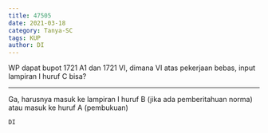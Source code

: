 ```yaml
---
title: 47505
date: 2021-03-18
category: Tanya-SC
tags: KUP
author: DI
---
```


WP dapat bupot 1721 A1 dan 1721 VI, dimana VI atas pekerjaan bebas, input lampiran I huruf C bisa?

---

Ga, harusnya masuk ke lampiran I huruf B (jika ada pemberitahuan norma) atau masuk ke huruf A (pembukuan)

`DI`
